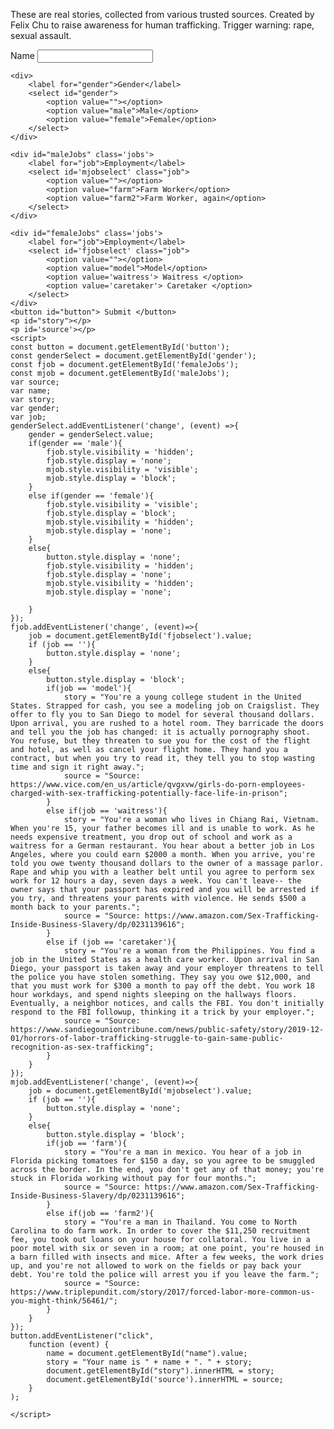<head>
<style>
.jobs{
    visibility: hidden;
    display: none;
}
#button{
    display:none;
}
</style>
</head>
<p>
    These are real stories, collected from various trusted sources. Created by Felix Chu to raise awareness for human trafficking. Trigger warning: rape, sexual assault. 
</p>
<body>
    <div>
        <label for="name">Name</label>
        <input type="text" id="name">
    </div>

    <div>
        <label for="gender">Gender</label>
        <select id="gender">
            <option value=""></option>
            <option value="male">Male</option>
            <option value="female">Female</option>
        </select>
    </div>

    <div id="maleJobs" class='jobs'>
        <label for="job">Employment</label>
        <select id='mjobselect' class="job">
            <option value=""></option>
            <option value="farm">Farm Worker</option>
            <option value="farm2">Farm Worker, again</option>
        </select>
    </div>

    <div id="femaleJobs" class='jobs'>
        <label for="job">Employment</label>
        <select id='fjobselect' class="job">
            <option value=""></option>
            <option value="model">Model</option>
            <option value='waitress'> Waitress </option>
            <option value='caretaker'> Caretaker </option>
        </select>
    </div>
    <button id="button"> Submit </button>
    <p id="story"></p>
    <p id='source'></p>
    <script>
    const button = document.getElementById('button');
    const genderSelect = document.getElementById('gender');
    const fjob = document.getElementById('femaleJobs');
    const mjob = document.getElementById('maleJobs');
    var source;
    var name;
    var story;
    var gender;
    var job;
    genderSelect.addEventListener('change', (event) =>{
        gender = genderSelect.value;
        if(gender == 'male'){
            fjob.style.visibility = 'hidden';
            fjob.style.display = 'none';
            mjob.style.visibility = 'visible';
            mjob.style.display = 'block';
        }
        else if(gender == 'female'){
            fjob.style.visibility = 'visible';
            fjob.style.display = 'block';
            mjob.style.visibility = 'hidden';
            mjob.style.display = 'none';
        }
        else{
            button.style.display = 'none';
            fjob.style.visibility = 'hidden';
            fjob.style.display = 'none';
            mjob.style.visibility = 'hidden';
            mjob.style.display = 'none';
            
        }
    });
    fjob.addEventListener('change', (event)=>{
        job = document.getElementById('fjobselect').value;
        if (job == ''){
            button.style.display = 'none';
        }
        else{
            button.style.display = 'block';
            if(job == 'model'){
                story = "You're a young college student in the United States. Strapped for cash, you see a modeling job on Craigslist. They offer to fly you to San Diego to model for several thousand dollars. Upon arrival, you are rushed to a hotel room. They barricade the doors and tell you the job has changed: it is actually pornography shoot. You refuse, but they threaten to sue you for the cost of the flight and hotel, as well as cancel your flight home. They hand you a contract, but when you try to read it, they tell you to stop wasting time and sign it right away.";
                source = "Source: https://www.vice.com/en_us/article/qvgxvw/girls-do-porn-employees-charged-with-sex-trafficking-potentially-face-life-in-prison";
            }
            else if(job == 'waitress'){
                story = "You're a woman who lives in Chiang Rai, Vietnam. When you're 15, your father becomes ill and is unable to work. As he needs expensive treatment, you drop out of school and work as a waitress for a German restaurant. You hear about a better job in Los Angeles, where you could earn $2000 a month. When you arrive, you're told you owe twenty thousand dollars to the owner of a massage parlor. Rape and whip you with a leather belt until you agree to perform sex work for 12 hours a day, seven days a week. You can't leave-- the owner says that your passport has expired and you will be arrested if you try, and threatens your parents with violence. He sends $500 a month back to your parents.";
                source = "Source: https://www.amazon.com/Sex-Trafficking-Inside-Business-Slavery/dp/0231139616";
            }
            else if (job == 'caretaker'){
                story = "You're a woman from the Philippines. You find a job in the United States as a health care worker. Upon arrival in San Diego, your passport is taken away and your employer threatens to tell the police you have stolen something. They say you owe $12,000, and that you must work for $300 a month to pay off the debt. You work 18 hour workdays, and spend nights sleeping on the hallways floors. Eventually, a neighbor notices, and calls the FBI. You don't initially respond to the FBI followup, thinking it a trick by your employer.";
                source = "Source: https://www.sandiegouniontribune.com/news/public-safety/story/2019-12-01/horrors-of-labor-trafficking-struggle-to-gain-same-public-recognition-as-sex-trafficking";
            }
        }
    });
    mjob.addEventListener('change', (event)=>{
        job = document.getElementById('mjobselect').value;
        if (job == ''){
            button.style.display = 'none';
        }
        else{
            button.style.display = 'block';
            if(job == 'farm'){
                story = "You're a man in mexico. You hear of a job in Florida picking tomatoes for $150 a day, so you agree to be smuggled across the border. In the end, you don't get any of that money; you're stuck in Florida working without pay for four months.";
                source = "Source: https://www.amazon.com/Sex-Trafficking-Inside-Business-Slavery/dp/0231139616";
            }
            else if(job == 'farm2'){
                story = "You're a man in Thailand. You come to North Carolina to do farm work. In order to cover the $11,250 recruitment fee, you took out loans on your house for collatoral. You live in a poor motel with six or seven in a room; at one point, you're housed in a barn filled with insects and mice. After a few weeks, the work dries up, and you're not allowed to work on the fields or pay back your debt. You're told the police will arrest you if you leave the farm.";
                source = "Source: https://www.triplepundit.com/story/2017/forced-labor-more-common-us-you-might-think/56461/";
            }
        }
    });
    button.addEventListener("click", 
        function (event) {
            name = document.getElementById("name").value;
            story = "Your name is " + name + ". " + story;
            document.getElementById("story").innerHTML = story;
            document.getElementById('source').innerHTML = source;
        }
    );
    
    </script>
</body>